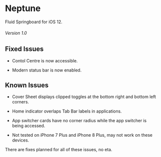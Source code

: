 # Neptune
Fluid Springboard for iOS 12.

###### Version 1.0

## Fixed Issues

- Contol Centre is now accessible.

- Modern status bar is now enabled.


## Known Issues

- Cover Sheet displays clipped toggles at the bottom right and bottom left corners.

- Home indicator overlaps Tab Bar labels in applications.

- App switcher cards have no corner radius while the app switcher is being accessed.

- Not tested on iPhone 7 Plus and iPhone 8 Plus, may not work on these devices.

There are fixes planned for all of these issues, no eta.
